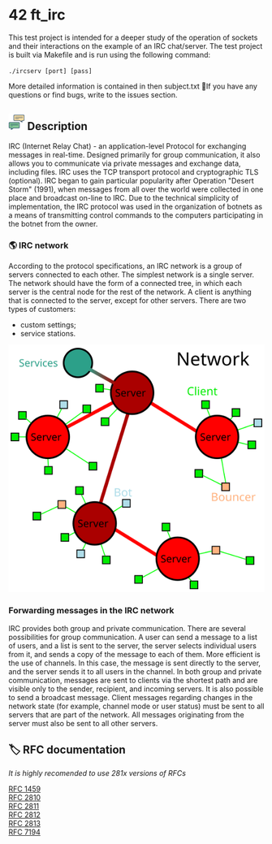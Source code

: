 # 42 ft_irc

This test project is intended for a deeper study of the operation of sockets and their interactions on the example of an IRC chat/server. The test project is built via 
Makefile and is run using the following command:

``./ircserv [port] [pass]`` 

More detailed information is contained in then subject.txt 
📌If you have any questions or find bugs, write to the issues section.

## <img src="https://github.com/markveligod/ft_irc/blob/main/img/chat.gif" width="32" height="32" > Description

IRC (Internet Relay Chat) - an application-level Protocol for exchanging messages in real-time. Designed primarily for group communication, it also allows you to 
communicate via private messages and exchange data, including files. IRC uses the TCP transport protocol and cryptographic TLS (optional). IRC began to gain 
particular popularity after Operation "Desert Storm" (1991), when messages from all over the world were collected in one place and broadcast on-line to IRC. 
Due to the technical simplicity of implementation, the IRC protocol was used in the organization of botnets as a means of transmitting control commands to the 
computers participating in the botnet from the owner.

### :earth_americas: IRC network

According to the protocol specifications, an IRC network is a group of servers connected to each other. The simplest network is a single server. The network 
should have the form of a connected tree, in which each server is the central node for the rest of the network. A client is anything that is connected to the 
server, except for other servers. There are two types of customers:

- custom settings;
- service stations.

<img src="https://github.com/markveligod/ft_irc/blob/main/img/network.svg">

### Forwarding messages in the IRC network

IRC provides both group and private communication. There are several possibilities for group communication. A user can send a message to a list of users, 
and a list is sent to the server, the server selects individual users from it, and sends a copy of the message to each of them. More efficient is the use 
of channels. In this case, the message is sent directly to the server, and the server sends it to all users in the channel. In both group and private 
communication, messages are sent to clients via the shortest path and are visible only to the sender, recipient, and incoming servers. It is also possible 
to send a broadcast message. Client messages regarding changes in the network state (for example, channel mode or user status) must be sent to all servers 
that are part of the network. All messages originating from the server must also be sent to all other servers.

## 🏷️ RFC documentation

*It is highly recomended to use 281x versions of RFCs*

[RFC 1459](https://tools.ietf.org/html/rfc1459)  
[RFC 2810](https://tools.ietf.org/html/rfc2810)  
[RFC 2811](https://tools.ietf.org/html/rfc2811)  
[RFC 2812](https://tools.ietf.org/html/rfc2812)  
[RFC 2813](https://tools.ietf.org/html/rfc2813)  
[RFC 7194](https://tools.ietf.org/html/rfc7194)  
